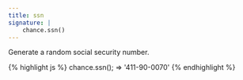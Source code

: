 ```yaml
---
title: ssn
signature: |
    chance.ssn()
---
```


Generate a random social security number.

{% highlight js %}
chance.ssn();
=> '411-90-0070'
{% endhighlight %}
